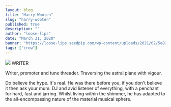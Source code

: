 ```yaml
---
layout: blog
title: "Harry Wooten"
slug: "harry-wooten"
published: true
description: ""
author: "loose-lips"
date: "March 31, 2020"
banner: "https://loose-lips.seedpip.com/wp-content/uploads/2021/02/5e82fe3f87192.jpg"
tags: ["crew"]
---
```


<img src="https://loose-lips.seedpip.com/wp-content/uploads/2021/02/5e82fe3f87192.jpg">
WRITER

Writer, promoter and tune threader. Traversing the astral plane with vigour.

Do believe the hype. It's real. He was there before you, if you don't believe it then ask your mum. DJ and avid listener of everything, with a penchant for hard, fast and jarring. Whilst living within the shimmer, he has adapted to the all-encompassing nature of the material musical sphere.
